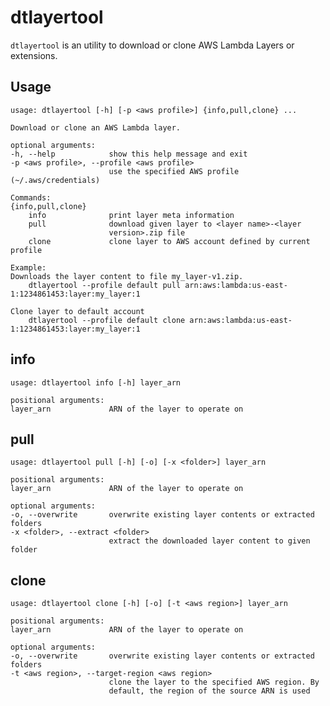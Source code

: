 # dtlayertool

`dtlayertool` is an utility to download or clone AWS Lambda Layers or extensions.

## Usage

    usage: dtlayertool [-h] [-p <aws profile>] {info,pull,clone} ...

    Download or clone an AWS Lambda layer.

    optional arguments:
    -h, --help            show this help message and exit
    -p <aws profile>, --profile <aws profile>
                          use the specified AWS profile (~/.aws/credentials)

    Commands:
    {info,pull,clone}
        info              print layer meta information
        pull              download given layer to <layer name>-<layer
                          version>.zip file
        clone             clone layer to AWS account defined by current profile

    Example:
    Downloads the layer content to file my_layer-v1.zip.
        dtlayertool --profile default pull arn:aws:lambda:us-east-1:1234861453:layer:my_layer:1

    Clone layer to default account
        dtlayertool --profile default clone arn:aws:lambda:us-east-1:1234861453:layer:my_layer:1

## info

    usage: dtlayertool info [-h] layer_arn

    positional arguments:
    layer_arn             ARN of the layer to operate on

## pull

    usage: dtlayertool pull [-h] [-o] [-x <folder>] layer_arn

    positional arguments:
    layer_arn             ARN of the layer to operate on

    optional arguments:
    -o, --overwrite       overwrite existing layer contents or extracted folders
    -x <folder>, --extract <folder>
                          extract the downloaded layer content to given folder

## clone

    usage: dtlayertool clone [-h] [-o] [-t <aws region>] layer_arn

    positional arguments:
    layer_arn             ARN of the layer to operate on

    optional arguments:
    -o, --overwrite       overwrite existing layer contents or extracted folders
    -t <aws region>, --target-region <aws region>
                          clone the layer to the specified AWS region. By
                          default, the region of the source ARN is used

